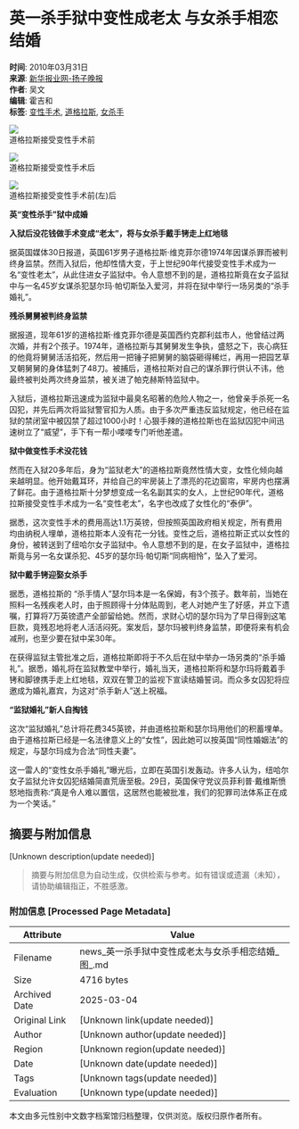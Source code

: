 # 英一杀手狱中变性成老太 与女杀手相恋结婚

**时间**: 2010年03月31日  
**来源**: [新华报业网-扬子晚报](http://epaper.yangtse.com/yzwb/2010-03/31/content_113929.htm?div=-1)  
**作者**: 吴文  
**编辑**: 霍吉和  
**标签**: [变性手术](#), [道格拉斯](#), [女杀手](#)  

![](http://img.ifeng.com/hres/201003/31/05/41164e0f2663424ecf2a5a814f6c758d.jpg)  
道格拉斯接受变性手术前

![](http://img.ifeng.com/hres/201003/31/05/7b67bfd23add3a293c1a77298983b267.jpg)  
道格拉斯接受变性手术后

![](http://img.ifeng.com/hres/201003/31/05/a750273ecbae0793bc030a0c1fc23251.jpg)  
道格拉斯接受变性手术前(左)后

**英“变性杀手”狱中成婚**

**入狱后没花钱做手术变成“老太”，将与女杀手戴手铐走上红地毯**

据英国媒体30日报道，英国61岁男子道格拉斯·维克菲尔德1974年因谋杀罪而被判终身监禁。然而入狱后，他却性情大变，于上世纪90年代接受变性手术成为一名“变性老太”，从此住进女子监狱中。令人意想不到的是，道格拉斯竟在女子监狱中与一名45岁女谋杀犯瑟尔玛·帕切斯坠入爱河，并将在狱中举行一场另类的“杀手婚礼”。

**残杀舅舅被判终身监禁**

据报道，现年61岁的道格拉斯·维克菲尔德是英国西约克郡利兹市人，他曾结过两次婚，并有2个孩子。1974年，道格拉斯与其舅舅发生争执，盛怒之下，丧心病狂的他竟将舅舅活活掐死，然后用一把锤子把舅舅的脑袋砸得稀烂，再用一把园艺草叉朝舅舅的身体猛刺了48刀。被捕后，道格拉斯对自己的谋杀罪行供认不讳，他最终被判处两次终身监禁，被关进了帕克赫斯特监狱中。

入狱后，道格拉斯迅速成为监狱中最臭名昭著的危险人物之一，他曾亲手杀死一名囚犯，并先后两次将监狱警官扣为人质。由于多次严重违反监狱规定，他已经在监狱的禁闭室中被囚禁了超过1000小时！心狠手辣的道格拉斯也在监狱囚犯中间迅速树立了“威望”，手下有一帮小喽喽专门听他差遣。

**狱中做变性手术没花钱**

然而在入狱20多年后，身为“监狱老大”的道格拉斯竟然性情大变，女性化倾向越来越明显。他开始戴耳环，并给自己的牢房装上了漂亮的花边窗帘，牢房内也摆满了鲜花。由于道格拉斯十分梦想变成一名名副其实的女人，上世纪90年代，道格拉斯接受变性手术成为一名“变性老太”，名字也改成了女性化的“泰伊”。

据悉，这次变性手术的费用高达1.1万英镑，但按照英国政府相关规定，所有费用均由纳税人埋单，道格拉斯本人没有花一分钱。变性之后，道格拉斯正式以女性的身份，被转送到了纽哈尔女子监狱中。令人意想不到的是，在女子监狱中，道格拉斯竟与另一名女谋杀犯、45岁的瑟尔玛·帕切斯“同病相怜”，坠入了爱河。

**狱中戴手铐迎娶女杀手**

据悉，道格拉斯的 “杀手情人”瑟尔玛本是一名保姆，有3个孩子。数年前，当她在照料一名残疾老人时，由于照顾得十分体贴周到，老人对她产生了好感，并立下遗嘱，打算将7万英镑遗产全部留给她。然而，求财心切的瑟尔玛为了早日得到这笔巨款，竟残忍地将老人活活闷死。案发后，瑟尔玛被判终身监禁，即便将来有机会减刑，也至少要在狱中呆30年。

在获得监狱主管批准之后，道格拉斯即将于不久后在狱中举办一场另类的“杀手婚礼”。据悉，婚礼将在监狱教堂中举行，婚礼当天，道格拉斯将和瑟尔玛将戴着手铐和脚镣携手走上红地毯，双双在警卫的监视下宣读结婚誓词。而众多女囚犯将应邀成为婚礼嘉宾，为这对“杀手新人”送上祝福。

**“监狱婚礼”新人自掏钱**

这次“监狱婚礼”总计将花费345英镑，并由道格拉斯和瑟尔玛用他们的积蓄埋单。由于道格拉斯已经是一名法律意义上的“女性”，因此她可以按英国“同性婚姻法”的规定，与瑟尔玛成为合法“同性夫妻”。

这一雷人的“变性女杀手婚礼”曝光后，立即在英国引发轰动。许多人认为，纽哈尔女子监狱允许女囚犯结婚简直荒唐至极。29日，英国保守党议员菲利普·戴维斯愤怒地指责称:“真是令人难以置信，这居然也能被批准，我们的犯罪司法体系正在成为一个笑话。”
<!-- tcd_original_link https://news.ifeng.com/world/201003/0331_16_1591739.shtml -->


## 摘要与附加信息

<!-- tcd_abstract -->
[Unknown description(update needed)]
<!-- tcd_abstract_end -->

> 摘要与附加信息为自动生成，仅供检索与参考。如有错误或遗漏（未知），请协助编辑指正，不胜感激。

### 附加信息 [Processed Page Metadata]

| Attribute       | Value                                  |
|-----------------|----------------------------------------|
| Filename        | news_英一杀手狱中变性成老太与女杀手相恋结婚_图_.md                             |
| Size            | 4716 bytes                           |
| Archived Date   | 2025-03-04                             |
| Original Link   | [Unknown link(update needed)]                       |
| Author          | [Unknown author(update needed)]                               |
| Region          | [Unknown region(update needed)]                               |
| Date            | [Unknown date(update needed)]                                 |
| Tags            | [Unknown tags(update needed)]                                 |
| Evaluation            | [Unknown type(update needed)]                                 |
<!-- tcd_table_end -->

本文由多元性别中文数字档案馆归档整理，仅供浏览。版权归原作者所有。

